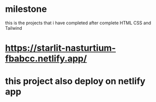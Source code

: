# milestone
this is the projects that i have completed after complete HTML CSS and Tailwind 

 # https://starlit-nasturtium-fbabcc.netlify.app/ 

# this project also deploy on netlify app 
